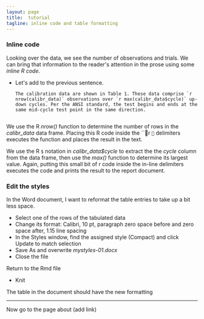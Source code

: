 ```yaml
---
layout: page
title:  tutorial
tagline: inline code and table formatting
---
```


### Inline code

Looking over the data, we see the number of observations and trials. We can bring that information to the reader's attention in the prose using some *inline R code*. 

- Let's add to the previous sentence. 

	<pre><code>The calibration data are shown in Table 1. These data comprise `r nrow(calibr_data)` observations over `r max(calibr_data$cycle)` up-down cycles. Per the ANSI standard, the test begins and ends at the same mid-cycle test point in the same direction.  
	</code></pre>

We use the R *nrow()* function to determine the number of rows in the *calibr_data* data frame. Placing this R code inside the  ``r `` delimiters executes the function and places the result in the text. 

We use the R `$` notation in *calibr_data$cycle* to extract the the *cycle* column from the data frame, then use the *max()* function to determine its largest value. Again, putting this small bit of r code inside the in-line delimiters executes the code and prints the result to the report document. 



### Edit the styles 

In the Word document, I want to reformat the table entries to take up a bit less space. 

- Select one of the rows of the tabulated data 
- Change its format: Calibri, 10 pt, paragraph zero space before and zero space after, 1.15 line spacing 
- In the Styles window, find the assigned style (Compact) and click Update to match selection 
- Save As and overwrite *mystyles-01.docx*  
- Close the file 

Return to the Rmd file 

- Knit 

The table in the document should have the new formatting 



 
 
 







--- 
Now go to the page about (add link)










